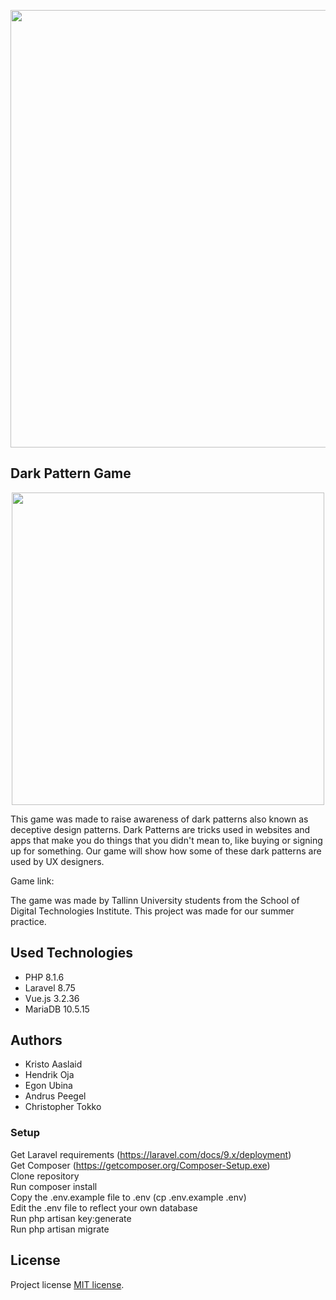 <p align="center"><a href="http://suvepraktika.cs.tlu.ee/2022/ryhm02/" target="_blank"><img src="https://user-images.githubusercontent.com/90237392/174481900-b8b26269-8383-4225-9239-15a4d138d888.png" width="700"></a></p>

## Dark Pattern Game

<p align="center"><a href="http://suvepraktika.cs.tlu.ee/2022/ryhm02/" target="_blank"><img src="https://user-images.githubusercontent.com/90237392/174482289-3345dab2-24bc-46e6-b185-3016b5e329a3.JPG" width="500"></a></p>

This game was made to raise awareness of dark patterns also known as deceptive design patterns. Dark Patterns are tricks used in websites and apps that make you do things that you didn't mean to, like buying or signing up for something. Our game will show how some of these dark patterns are used by UX designers. 

Game link: 

The game was made by Tallinn University students from the School of Digital Technologies Institute. This project was made for our summer practice.

## Used Technologies

- PHP 8.1.6
- Laravel 8.75
- Vue.js 3.2.36
- MariaDB 10.5.15

## Authors

- Kristo Aaslaid
- Hendrik Oja
- Egon Ubina
- Andrus Peegel
- Christopher Tokko

### Setup
Get Laravel requirements (https://laravel.com/docs/9.x/deployment)<br>
Get Composer (https://getcomposer.org/Composer-Setup.exe)<br>
Clone repository<br>
Run composer install<br>
Copy the .env.example file to .env (cp .env.example .env)<br>
Edit the .env file to reflect your own database<br>
Run php artisan key:generate<br>
Run php artisan migrate<br>

## License

Project license [MIT license](https://opensource.org/licenses/MIT).
